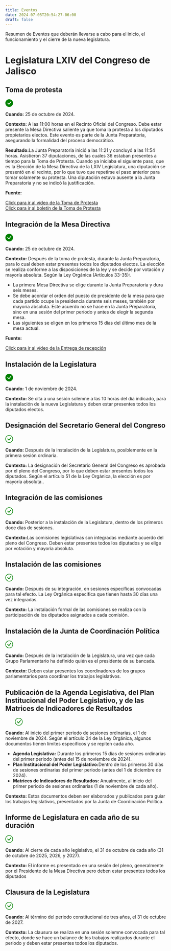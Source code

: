 ```yaml
---
title: Eventos
date: 2024-07-05T20:54:27-06:00
draft: false
---
```

Resumen de Eventos que deberán llevarse a cabo para el inicio, el funcionamiento y el cierre de la nueva legislatura.
<!--more-->
<div class="container mt-5">
    <h1 class="mb-4">Legislatura LXIV del Congreso de Jalisco</h1>
    <div class="card mb-4">
        <div class="card-header d-flex justify-content-between align-items-center">
                <h2 class="mb-0">Toma de protesta</h2>
                <svg xmlns="http://www.w3.org/2000/svg" width="24" height="24" fill="green" class="bi bi-check-circle-fill" viewBox="0 0 16 16">
                    <path d="M16 8A8 8 0 1 1 0 8a8 8 0 0 1 16 0m-3.97-3.03a.75.75 0 0 0-1.08.022L7.477 9.417 5.384 7.323a.75.75 0 0 0-1.06 1.06L6.97 11.03a.75.75 0 0 0 1.079-.02l3.992-4.99a.75.75 0 0 0-.01-1.05z"/>
                </svg>
            </div>
            <div class="card-body">
                <p><strong>Cuando:</strong> 25 de octubre de 2024.</p>
                <p><strong>Contexto:</strong> A las 11:00 horas en el Recinto Oficial del Congreso. Debe estar presente la Mesa Directiva saliente ya que toma la protesta a los diputados propietarios electos. Este evento es parte de la Junta Preparatoria, asegurando la formalidad del proceso democrático.</p>
                <p><strong>Resultado:</strong>La Junta Preparatoria inició a las 11:21 y concluyó a las 11:54 horas.  Asistieron 37 diputaciones, de las cuales 36 estaban presentes a tiempo para la Toma de Protesta.  Cuando ya iniciaba el siguiente paso, que es la Elección de la Mesa Directiva de la LXIV Legislatura, una diputación se presentó en el recinto, por lo que tuvo que repetirse el paso anterior para tomar solamente su protesta. Una diputación estuvo ausente a la Junta Preparatoria y no se indicó la justificación.</p>
                <p><strong>Fuente:</strong></p>
                <a href='https://www.youtube.com/live/UE3ZSRRZHgs?si=hy5GNLW3WZoh23lv&t=878'>Click para ir al vídeo de la Toma de Protesta</a>
                <br>
                <a href='https://www.congresojal.gob.mx/boletines/toman-protesta-diputados-de-la-lxiv-legislatura'>Click para ir al boletín de la Toma de Protesta</a>
            </div>
    </div>
    <div class="card mb-4">
        <div class="card-header d-flex justify-content-between align-items-center">
            <h2>Integración de la Mesa Directiva</h2>
            <svg xmlns="http://www.w3.org/2000/svg" width="24" height="24" fill="green" class="bi bi-check-circle-fill" viewBox="0 0 16 16">
                <path d="M16 8A8 8 0 1 1 0 8a8 8 0 0 1 16 0m-3.97-3.03a.75.75 0 0 0-1.08.022L7.477 9.417 5.384 7.323a.75.75 0 0 0-1.06 1.06L6.97 11.03a.75.75 0 0 0 1.079-.02l3.992-4.99a.75.75 0 0 0-.01-1.05z"/>
            </svg>
        </div>
        <div class="card-body">
            <p><strong>Cuando:</strong> 25 de octubre de 2024.</p>
            <p><strong>Contexto:</strong> Después de la toma de protesta, durante la Junta Preparatoria, para lo cual deben estar presentes todos los diputados electos. La elección se realiza conforme a las disposiciones de la ley y se decide por votación y mayoría absoluta. Según la Ley Orgánica (Artículos 33-35):.</p>
            <ul>
                <li>La primera Mesa Directiva se elige durante la Junta Preparatoria y dura seis meses.</li>
                <li>Se debe acordar el orden del puesto de presidente de la mesa para que cada partido ocupe la presidencia durante seis meses, también por mayoría absoluta. Este acuerdo no se hace en la Junta Preparatoria, sino en una sesión del primer período y antes de elegir la segunda mesa.</li>
                <li>Las siguientes se eligen en los primeros 15 días del último mes de la mesa actual.</li>
            </ul>
            <p><strong>Fuente:</strong></p>
            <a href='https://www.youtube.com/watch?v=zp8phvNM56A'>Click para ir al vídeo de la Entrega de recepción</a>
        </div>
    </div>       
    <div class="card mb-4">
         <div class="card-header d-flex justify-content-between align-items-center">
            <h2>Instalación de la Legislatura</h2>
            <svg xmlns="http://www.w3.org/2000/svg" width="24" height="24" fill="green" class="bi bi-check-circle-fill" viewBox="0 0 16 16">
                <path d="M16 8A8 8 0 1 1 0 8a8 8 0 0 1 16 0m-3.97-3.03a.75.75 0 0 0-1.08.022L7.477 9.417 5.384 7.323a.75.75 0 0 0-1.06 1.06L6.97 11.03a.75.75 0 0 0 1.079-.02l3.992-4.99a.75.75 0 0 0-.01-1.05z"/>
            </svg>
        </div>
        <div class="card-body">
            <p><strong>Cuando:</strong> 1 de noviembre de 2024.</p>
            <p><strong>Contexto:</strong> Se cita a una sesión solemne a las 10 horas del día indicado, para la instalación de la nueva Legislatura y deben estar presentes todos los diputados electos.</p>
        </div>
    </div>
    <div class="card mb-4">
         <div class="card-header d-flex justify-content-between align-items-center">
            <h2>Designación del Secretario General del Congreso</h2>
            <svg xmlns="http://www.w3.org/2000/svg" width="24" height="24" fill="green" class="bi bi-check-circle pr-4" viewBox="0 0 16 16">
                <path d="M8 15A7 7 0 1 1 8 1a7 7 0 0 1 0 14m0 1A8 8 0 1 0 8 0a8 8 0 0 0 0 16"/>
                <path d="m10.97 4.97-.02.022-3.473 4.425-2.093-2.094a.75.75 0 0 0-1.06 1.06L6.97 11.03a.75.75 0 0 0 1.079-.02l3.992-4.99a.75.75 0 0 0-1.071-1.05"/>
            </svg>
        </div>
        <div class="card-body">
            <p><strong>Cuando:</strong> Después de la instalación de la Legislatura, posiblemente en la primera sesión ordinaria. </p>
            <p><strong>Contexto:</strong> La designación del Secretario General del Congreso es aprobada por el pleno del Congreso, por lo que deben estar presentes todos los diputados. Según el artículo 51 de la Ley Orgánica, la elección es por mayoría absoluta..</p>
        </div>
    </div>
    <div class="card mb-4">
         <div class="card-header d-flex justify-content-between align-items-center">
            <h2>Integración de las comisiones</h2>
            <svg xmlns="http://www.w3.org/2000/svg" width="24" height="24" fill="green" class="bi bi-check-circle pr-4" viewBox="0 0 16 16">
                <path d="M8 15A7 7 0 1 1 8 1a7 7 0 0 1 0 14m0 1A8 8 0 1 0 8 0a8 8 0 0 0 0 16"/>
                <path d="m10.97 4.97-.02.022-3.473 4.425-2.093-2.094a.75.75 0 0 0-1.06 1.06L6.97 11.03a.75.75 0 0 0 1.079-.02l3.992-4.99a.75.75 0 0 0-1.071-1.05"/>
            </svg>
        </div>
        <div class="card-body">
            <p><strong>Cuando:</strong> Posterior a la instalación de la Legislatura, dentro de los primeros doce días de sesiones.</p>
            <p><strong>Contexto:</strong>Las comisiones legislativas son integradas mediante acuerdo del pleno del Congreso. Deben estar presentes todos los diputados y se elige por votación y mayoría absoluta.</p>
        </div>
    </div> 
    <div class="card mb-4">
        <div class="card-header d-flex justify-content-between align-items-center">
            <h2>Instalación de las comisiones</h2>
            <svg xmlns="http://www.w3.org/2000/svg" width="24" height="24" fill="green" class="bi bi-check-circle pr-4" viewBox="0 0 16 16">
                <path d="M8 15A7 7 0 1 1 8 1a7 7 0 0 1 0 14m0 1A8 8 0 1 0 8 0a8 8 0 0 0 0 16"/>
                <path d="m10.97 4.97-.02.022-3.473 4.425-2.093-2.094a.75.75 0 0 0-1.06 1.06L6.97 11.03a.75.75 0 0 0 1.079-.02l3.992-4.99a.75.75 0 0 0-1.071-1.05"/>
            </svg>
        </div>
        <div class="card-body">
            <p><strong>Cuando:</strong> Después de su integración, en sesiones específicas convocadas para tal efecto. La Ley Orgánica especifica que tienen hasta 30 días una vez integradas.</p>
            <p><strong>Contexto:</strong> La instalación formal de las comisiones se realiza con la participación de los diputados asignados a cada comisión.</p>
        </div>
    </div>
    <div class="card mb-4">
         <div class="card-header d-flex justify-content-between align-items-center">
            <h2>Instalación de la Junta de Coordinación Política</h2>
            <svg xmlns="http://www.w3.org/2000/svg" width="24" height="24" fill="green" class="bi bi-check-circle pr-4" viewBox="0 0 16 16">
                <path d="M8 15A7 7 0 1 1 8 1a7 7 0 0 1 0 14m0 1A8 8 0 1 0 8 0a8 8 0 0 0 0 16"/>
                <path d="m10.97 4.97-.02.022-3.473 4.425-2.093-2.094a.75.75 0 0 0-1.06 1.06L6.97 11.03a.75.75 0 0 0 1.079-.02l3.992-4.99a.75.75 0 0 0-1.071-1.05"/>
            </svg>
        </div>
        <div class="card-body">
            <p><strong>Cuando:</strong> Después de la instalación de la Legislatura, una vez que cada Grupo Parlamentario ha definido quién es el presidente de su bancada.</p>
            <p><strong>Contexto:</strong> Deben estar presentes los coordinadores de los grupos parlamentarios para coordinar los trabajos legislativos.</p>
        </div>
    </div>        
    <div class="card mb-4">
        <div class="card-header d-flex justify-content-between align-items-center">
            <h2>Publicación de la Agenda Legislativa, del Plan Institucional del Poder Legislativo, y de las Matrices de Indicadores de Resultados</h2>
            <svg xmlns="http://www.w3.org/2000/svg" width="84" height="24" fill="green" class="bi bi-check-circle pr-4" viewBox="0 0 16 16">
                <path d="M8 15A7 7 0 1 1 8 1a7 7 0 0 1 0 14m0 1A8 8 0 1 0 8 0a8 8 0 0 0 0 16"/>
                <path d="m10.97 4.97-.02.022-3.473 4.425-2.093-2.094a.75.75 0 0 0-1.06 1.06L6.97 11.03a.75.75 0 0 0 1.079-.02l3.992-4.99a.75.75 0 0 0-1.071-1.05"/>
            </svg>
        </div>
        <div class="card-body">
            <p><strong>Cuando:</strong> Al inicio del primer periodo de sesiones ordinarias, el 1 de noviembre de 2024. Según el artículo 24 de la Ley Orgánica, algunos documentos tienen límites específicos y se repiten cada año.</p>
            <ul>
                <li><strong>Agenda Legislativa:</strong> Durante los primeros 15 días de sesiones ordinarias del primer periodo (antes del 15 de noviembre de 2024).</li>
                <li><strong>Plan Institucional del Poder Legislativo:</strong>Dentro de los primeros 30 días de sesiones ordinarias del primer periodo (antes del 1 de diciembre de 2024).</li>
                <li><strong>Matrices de Indicadores de Resultados:</strong> Anualmente, al inicio del primer periodo de sesiones ordinarias (1 de noviembre de cada año).</li>
            </ul>
            <p><strong>Contexto:</strong> Estos documentos deben ser elaborados y publicados para guiar los trabajos legislativos, presentados por la Junta de Coordinación Política.</p>
        </div>
    </div>
    <div class="card mb-4">
         <div class="card-header d-flex justify-content-between align-items-center">
            <h2>Informe de Legislatura en cada año de su duración</h2>
            <svg xmlns="http://www.w3.org/2000/svg" width="24" height="24" fill="green" class="bi bi-check-circle pr-4" viewBox="0 0 16 16">
                <path d="M8 15A7 7 0 1 1 8 1a7 7 0 0 1 0 14m0 1A8 8 0 1 0 8 0a8 8 0 0 0 0 16"/>
                <path d="m10.97 4.97-.02.022-3.473 4.425-2.093-2.094a.75.75 0 0 0-1.06 1.06L6.97 11.03a.75.75 0 0 0 1.079-.02l3.992-4.99a.75.75 0 0 0-1.071-1.05"/>
            </svg>
        </div>
        <div class="card-body">
            <p><strong>Cuando:</strong> Al cierre de cada año legislativo, el 31 de octubre de cada año (31 de octubre de 2025, 2026, y 2027).</p>
            <p><strong>Contexto:</strong> El informe es presentado en una sesión del pleno, generalmente por el Presidente de la Mesa Directiva pero deben estar presentes todos los diputados</p>
        </div>
    </div>   
    <div class="card mb-4">
         <div class="card-header d-flex justify-content-between align-items-center">
            <h2>Clausura de la Legislatura</h2>
            <svg xmlns="http://www.w3.org/2000/svg" width="24" height="24" fill="green" class="bi bi-check-circle pr-4" viewBox="0 0 16 16">
                <path d="M8 15A7 7 0 1 1 8 1a7 7 0 0 1 0 14m0 1A8 8 0 1 0 8 0a8 8 0 0 0 0 16"/>
                <path d="m10.97 4.97-.02.022-3.473 4.425-2.093-2.094a.75.75 0 0 0-1.06 1.06L6.97 11.03a.75.75 0 0 0 1.079-.02l3.992-4.99a.75.75 0 0 0-1.071-1.05"/>
            </svg>
        </div>
        <div class="card-body">
            <p><strong>Cuando:</strong> Al término del periodo constitucional de tres años, el 31 de octubre de 2027.</p>
            <p><strong>Contexto:</strong> La clausura se realiza en una sesión solemne convocada para tal efecto, donde se hace un balance de los trabajos realizados durante el periodo y deben estar presentes todos los diputados.</p>
        </div>
    </div>
</div>
<style>
.checkbox-circle {
    width: 20px;
    height: 20px;
    border: 2px solid lightgray;
    border-radius: 50%;
    background-color: transparent;
}
.checkbox-circle.filled {
    background-color: green;
    border-color: green;
}
</style>
